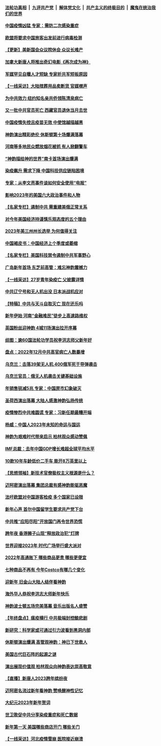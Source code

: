 ####  [法轮功真相](../../../../basic/blob/master/README.md?t=01041612) &nbsp;|&nbsp; [九评共产党](../../../../9ping.md/blob/master/README.md?t=01041612) &nbsp;|&nbsp; [解体党文化](../../../../jtdwh.md/blob/master/README.md?t=01041612)  &nbsp;|&nbsp; [共产主义的终极目的](../../../../gczydzjmd.md/blob/master/README.md?t=01041612) &nbsp;|&nbsp; [魔鬼在统治我们的世界](../../../../mgztzwmdsj.md/blob/master/README.md?t=01041612) 

#### [中国疫情凶猛 专家：需防二次感染重症](../pages/nf4514/n13898805.md?t=01041612) 

#### [欧盟将要求中国旅客出发前进行病毒检测](../pages/nf4514/n13898750.md?t=01041612) 

#### [【更新】美新国会众议院休会 众议长难产](../pages/nf4514/n13898665.md?t=01041612) 

#### [加拿大新唐人将推出奇幻电影《再次成为神》](../pages/nf4514/n13898066.md?t=01041612) 

#### [军媒罕见自曝人才短缺 专家析共军短板原因](../pages/nf4514/n13897827.md?t=01041612) 

#### [【一线采访】大陆殡葬用品卖断货 官媒噤声](../pages/nf4514/n13898490.md?t=01041612) 

#### [为中共效力 纽约知名亲共侨领陈清泉病亡](../pages/nf4514/n13898317.md?t=01041612) 

#### [又一批中共官员死亡 西藏官员退休当月去世](../pages/nf4514/n13898452.md?t=01041612) 

#### [中国疫情失控且疫苗无效 中使馆越描越黑](../pages/nf4514/n13898473.md?t=01041612) 

#### [神韵演出精彩绝伦 休斯顿第十场爆满落幕](../pages/nf4514/n13898475.md?t=01041612) 

#### [河南等多地民众燃放烟花被抓 有人掀翻警车](../pages/nf4514/n13898370.md?t=01041612) 

#### [“神韵描绘神的世界”南卡首场演出爆满](../pages/nf4514/n13898427.md?t=01041612) 

#### [染疫飙升 需求下降 中国科技供应链陷困境](../pages/nf4514/n13898224.md?t=01041612) 

#### [专家：从李文亮事件谈如何安全使用“电报”](../pages/nf4514/n13898184.md?t=01041612) 

#### [影响2023年的美国六大政治事件和人物](../pages/nf4514/n13898118.md?t=01041612) 

#### [【名家专栏】遏制中共 需重建美俄正常关系](../pages/nf4514/n13897979.md?t=01041612) 

#### [对今年美国经济持谨慎乐观态度的五个理由](../pages/nf4514/n13898130.md?t=01041612) 

#### [2023年美三州州长选举 为何值得关注](../pages/nf4514/n13898041.md?t=01041612) 

#### [中国褐皮书：中国经济上个季度或萎缩](../pages/nf4514/n13898091.md?t=01041612) 

#### [【名家专栏】美国科技禁令遏制中共军事野心](../pages/nf4514/n13896442.md?t=01041612) 

#### [广岛新年首场 东芝前高管：难忘神韵震撼力](../pages/nf4514/n13898090.md?t=01041612) 

#### [【一线采访】27岁青年染疫亡 父披露详情](../pages/nf4514/n13898068.md?t=01041612) 

#### [中共辽宁号和无人机出没 日本派战机应对](../pages/nf4514/n13897989.md?t=01041612) 

#### [【特稿】中共与天斗自取灭亡 现在还乐吗](../pages/nf4514/n13897482.md?t=01041612) 

#### [新年伊始 河南“金融难民”徒步上高速路维权](../pages/nf4514/n13897842.md?t=01041612) 

#### [英国粉丝迎神韵 4城11场演出拉开序幕](../pages/nf4514/n13897925.md?t=01041612) 

#### [组图：逾60国法轮功学员祝李洪志师父新年好](../pages/nf4514/n13890484.md?t=01041612) 

#### [盘点：2022年12月中共高官病亡人数暴增](../pages/nf4514/n13897373.md?t=01041612) 

#### [乌克兰：击落39架无人机 400俄军死于导弹袭击](../pages/nf4514/n13897857.md?t=01041612) 

#### [乌克兰官员：俄无人机袭击关键基础设施](../pages/nf4514/n13897758.md?t=01041612) 

#### [年销售锐减5兆 专家：中国房市幻象破灭](../pages/nf4514/n13897386.md?t=01041612) 

#### [圣荷西演出落幕 大陆人感激神韵弘扬传统](../pages/nf4514/n13897750.md?t=01041612) 

#### [疫情惨烈中共难圆谎 专家：习新任期最糟开端](../pages/nf4514/n13897471.md?t=01041612) 

#### [杨威：中国人2023年未知的命运与国运](../pages/nf4514/n13897508.md?t=01041612) 

#### [神韵为艰难时代带来启示 柏林观众感动赞佩](../pages/nf4514/n13897372.md?t=01041612) 

#### [IMF总裁：去年中国GDP增长难超全球平均水平](../pages/nf4514/n13897345.md?t=01041612) 

#### [10款10年车龄低价二手车 能开8万英里以上](../pages/nf4514/n13889391.md?t=01041612) 

#### [【思想领袖】新技术官僚极权主义根源是什么？](../pages/nf4514/n13874820.md?t=01041612) 

#### [迈阿密演出落幕 集团总裁有感神韵能驱恶魔](../pages/nf4514/n13897376.md?t=01041612) 

#### [法吁欧盟对中国游客检疫 多个国家已设限](../pages/nf4514/n13897260.md?t=01041612) 

#### [新年心声 首尔中国留学生要求共产党下台](../pages/nf4514/n13897286.md?t=01041612) 

#### [中共推“应阳尽阳”开放国门再令世界恐慌](../pages/nf4514/n13897268.md?t=01041612) 

#### [跨年夜 香港狮子山现“释放政治犯”灯牌](../pages/nf4514/n13896863.md?t=01041612) 

#### [世界迎接2023年 时代广场举行盛大派对](../pages/nf4514/n13897102.md?t=01041612) 

#### [2022年高通胀下 哪些商品更贵 哪些更便宜](../pages/nf4514/n13896574.md?t=01041612) 

#### [七种商品不再有 今年Costco有哪几个变化](../pages/nf4514/n13887450.md?t=01041612) 

#### [迎新年 旧金山大陆人结伴看神韵](../pages/nf4514/n13896827.md?t=01041612) 

#### [海外华人恭祝李洪志大师新年快乐](../pages/nf4514/n13896888.md?t=01041612) 

#### [神韵波士顿五场完美落幕 音乐出版名人盛赞](../pages/nf4514/n13896789.md?t=01041612) 

#### [【年终盘点】瘟疫横行 中共极端封控酿悲剧](../pages/nf4514/n13896504.md?t=01041612) 

#### [新研究：科学家或可通过引力波看到黑洞内部](../pages/nf4514/n13896600.md?t=01041612) 

#### [休斯顿演出爆满 高管观神韵：神已下世救人](../pages/nf4514/n13896766.md?t=01041612) 

#### [美国古代巨石阵的起源之谜](../pages/nf4514/n13896450.md?t=01041612) 

#### [演出展现价值观 柏林观众向神韵表达崇高敬意](../pages/nf4514/n13896611.md?t=01041612) 

#### [【直播】新唐人2023跨年缤纷夜](../pages/nf4514/n13894666.md?t=01041612) 

#### [迈阿密名流过新年看神韵 赞唤醒神性记忆](../pages/nf4514/n13896661.md?t=01041612) 

#### [大纪元2023年新年贺词](../pages/nf4514/n13894513.md?t=01041612) 

#### [世卫敦促中共分享染疫重症和死亡数据](../pages/nf4514/n13896494.md?t=01041612) 

#### [新年第一天 美国哪些商店开门 哪些关门](../pages/nf4514/n13896531.md?t=01041612) 

#### [【一线采访】河北疫情雪崩 医院接近崩溃](../pages/nf4514/n13896032.md?t=01041612) 

